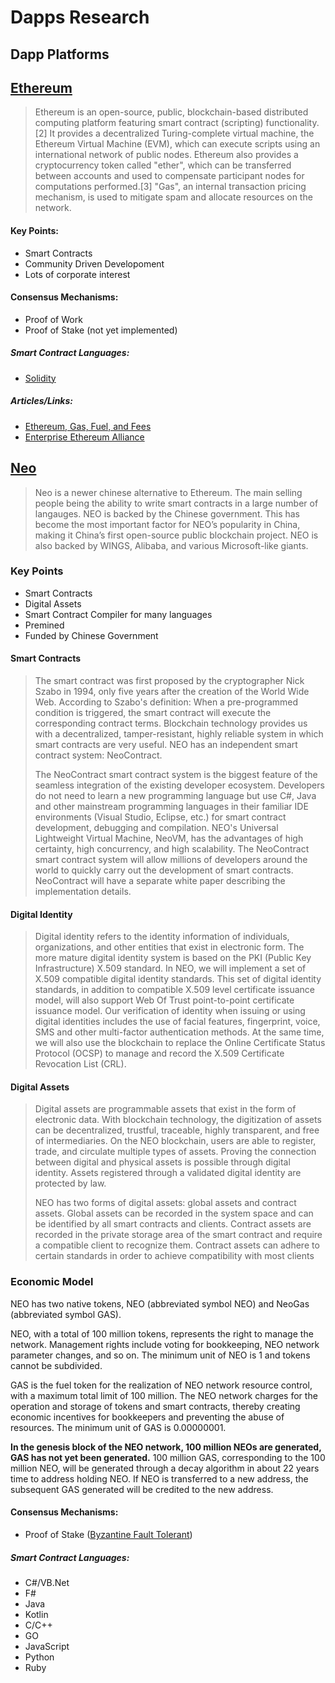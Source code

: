 # Dapps Research

## Dapp Platforms

## [Ethereum](https://www.ethereum.org/)

> Ethereum is an open-source, public, blockchain-based distributed computing 
platform featuring smart contract (scripting) functionality.[2] It provides
a decentralized Turing-complete virtual machine, the Ethereum Virtual Machine 
(EVM), which can execute scripts using an international network of public nodes.
Ethereum also provides a cryptocurrency token called "ether", which can be 
transferred between accounts and used to compensate participant nodes for 
computations performed.[3] "Gas", an internal transaction pricing mechanism, is
used to mitigate spam and allocate resources on the network.

#### Key Points:
  * Smart Contracts
  * Community Driven Developoment
  * Lots of corporate interest

#### Consensus Mechanisms:
  * Proof of Work
  * Proof of Stake (not yet implemented)

##### Smart Contract Languages:
 * [Solidity](https://solidity.readthedocs.io/en/develop/)

##### Articles/Links:

 * [Ethereum, Gas, Fuel, and Fees](https://media.consensys.net/ethereum-gas-fuel-and-fees-3333e17fe1dc)
 * [Enterprise Ethereum Alliance](https://entethalliance.org/)


## [Neo](https://www.neo.org)

> Neo is a newer chinese alternative to Ethereum. The main selling people being the
ability to write smart contracts in a large number of langauges.  NEO is backed
by the Chinese government. This has become the most important factor for NEO’s
popularity in China, making it China’s first open-source public blockchain
project. NEO is also backed by WINGS, Alibaba, and various Microsoft-like
giants.

### Key Points
  * Smart Contracts
  * Digital Assets
  * Smart Contract Compiler for many languages
  * Premined
  * Funded by Chinese Government

#### Smart Contracts
> The smart contract was first proposed by the cryptographer Nick Szabo in 1994,
> only five years after the creation of the World Wide Web. According to Szabo's
> definition: When a pre-programmed condition is triggered, the smart contract
> will execute the corresponding contract terms. Blockchain technology provides
> us with a decentralized, tamper-resistant, highly reliable system in which
> smart contracts are very useful. NEO has an independent smart contract system:
> NeoContract.
>
> The NeoContract smart contract system is the biggest feature of the seamless
> integration of the existing developer ecosystem. Developers do not need to
> learn a new programming language but use C#, Java and other mainstream
> programming languages in their familiar IDE environments (Visual Studio,
> Eclipse, etc.) for smart contract development, debugging and compilation.
> NEO's Universal Lightweight Virtual Machine, NeoVM, has the advantages of high
> certainty, high concurrency, and high scalability. The NeoContract smart
> contract system will allow millions of developers around the world to quickly
> carry out the development of smart contracts. NeoContract will have a separate
> white paper describing the implementation details.

#### Digital Identity

> Digital identity refers to the identity information of individuals,
> organizations, and other entities that exist in electronic form. The more
> mature digital identity system is based on the PKI (Public Key Infrastructure)
> X.509 standard. In NEO, we will implement a set of X.509 compatible digital
> identity standards. This set of digital identity standards, in addition to
> compatible X.509 level certificate issuance model, will also support Web Of
> Trust point-to-point certificate issuance model. Our verification of identity
> when issuing or using digital identities includes the use of facial features,
> fingerprint, voice, SMS and other multi-factor authentication methods. At the
> same time, we will also use the blockchain to replace the Online Certificate
> Status Protocol (OCSP) to manage and record the X.509 Certificate Revocation
> List (CRL).

#### Digital Assets

> Digital assets are programmable assets that exist in the form of electronic
> data.  With blockchain technology, the digitization of assets can be
> decentralized, trustful, traceable, highly transparent, and free of
> intermediaries. On the NEO blockchain, users are able to register, trade, and
> circulate multiple types of assets. Proving the connection between digital and
> physical assets is possible through digital identity. Assets registered through
> a validated digital identity are protected by law. 
>
> NEO has two forms of digital assets: global assets and contract assets. Global
> assets can be recorded in the system space and can be identified by all smart
> contracts and clients. Contract assets are recorded in the private storage area
> of the smart contract and require a compatible client to recognize them.
> Contract assets can adhere to certain standards in order to achieve
> compatibility with most clients 

### Economic Model

NEO has two native tokens, NEO (abbreviated symbol NEO) and NeoGas (abbreviated
symbol GAS).

NEO, with a total of 100 million tokens, represents the right to manage the
network. Management rights include voting for bookkeeping, NEO network parameter
changes, and so on. The minimum unit of NEO is 1 and tokens cannot be
subdivided.

GAS is the fuel token for the realization of NEO network resource control, with
a maximum total limit of 100 million. The NEO network charges for the operation
and storage of tokens and smart contracts, thereby creating economic incentives
for bookkeepers and preventing the abuse of resources. The minimum unit of GAS
is 0.00000001.

**In the genesis block of the NEO network, 100 million NEOs are generated, GAS has
not yet been generated.** 100 million GAS, corresponding to the 100 million NEO,
will be generated through a decay algorithm in about 22 years time to address
holding NEO. If NEO is transferred to a new address, the subsequent GAS
generated will be credited to the new address.



#### Consensus Mechanisms:
  * Proof of Stake ([Byzantine Fault Tolerant](https://en.wikipedia.org/wiki/Byzantine_fault_tolerance))

#####  Smart Contract Languages:
  * C#/VB.Net
  * F#
  * Java
  * Kotlin
  * C/C++
  * GO
  * JavaScript
  * Python
  * Ruby 

